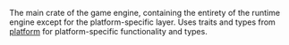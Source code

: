 <!--
SPDX-FileCopyrightText: 2024 Jens Pitkänen <jens.pitkanen@helsinki.fi>

SPDX-License-Identifier: GPL-3.0-or-later
-->

The main crate of the game engine, containing the entirety of the runtime engine
except for the platform-specific layer. Uses traits and types from
[platform](../platform) for platform-specific functionality and types.
